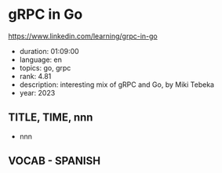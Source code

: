 # gRPC in Go

https://www.linkedin.com/learning/grpc-in-go

- duration: 01:09:00
- language: en
- topics: go, grpc
- rank: 4.81
- description: interesting mix of gRPC and Go, by Miki Tebeka
- year: 2023

## TITLE, TIME, nnn

- nnn

## VOCAB - SPANISH

```
```
